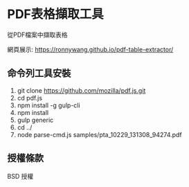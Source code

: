 # PDF表格擷取工具
從PDF檔案中擷取表格

網頁展示: https://ronnywang.github.io/pdf-table-extractor/

命令列工具安裝
--------------------------
1. git clone https://github.com/mozilla/pdf.js.git  
2. cd pdf.js  
3. npm install -g gulp-cli  
4. npm install  
5. gulp generic  
5. cd ../  
6. node parse-cmd.js samples/pta_10229_131308_94274.pdf  

授權條款
-------
BSD 授權
